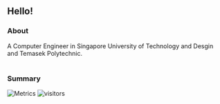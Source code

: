 ## Hello! 

### **About**
A Computer Engineer in Singapore University of Technology and Desgin and Temasek Polytechnic.
<br></br>

### **Summary**
![Metrics](https://metrics.lecoq.io/SorinoSSK?template=classic&introduction=1&languages=1&activity=1&base.indepth=false&base.hireable=false&languages.limit=8&languages.threshold=0%25&languages.other=false&languages.colors=github&languages.sections=most-used&languages.indepth=false&languages.analysis.timeout=15&languages.categories=programming%2C%20mark-up&languages.recent.categories=markup%2C%20programming&languages.recent.load=300&languages.recent.days=14&activity.limit=5&activity.load=300&activity.days=14&activity.visibility=all&activity.timestamps=false&activity.filter=all&introduction.title=true&config.timezone=Asia%2FSingapore)
![visitors](https://visitor-badge.laobi.icu/badge?page_id=4ndrelim)
